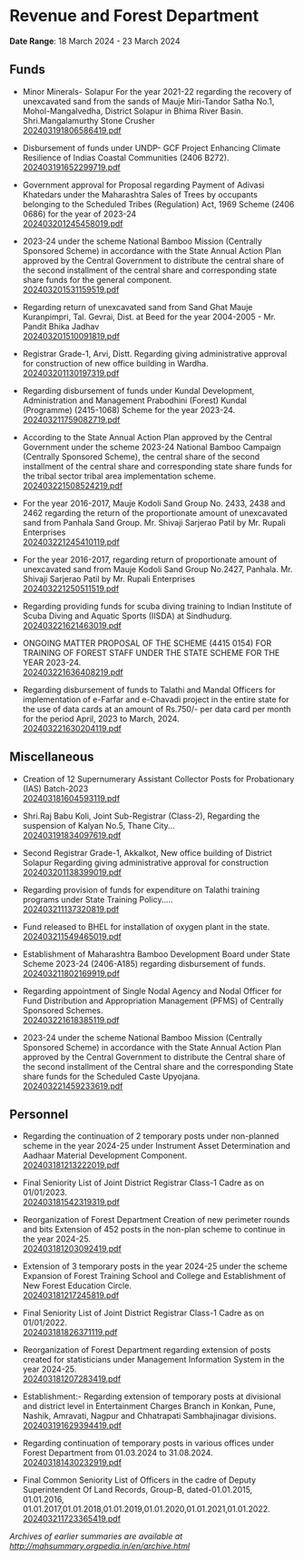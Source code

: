 # Revenue and Forest Department

**Date Range**: 18 March 2024 - 23 March 2024


## Funds
- Minor Minerals- Solapur For the year 2021-22 regarding the recovery of unexcavated sand from the sands of Mauje Miri-Tandor Satha No.1, Mohol-Mangalvedha, District Solapur in Bhima River Basin. Shri.Mangalamurthy Stone Crusher\
  [202403191806586419.pdf](https://gr.maharashtra.gov.in/Site/Upload/Government%20Resolutions/English/202403191806586419.pdf)

- Disbursement of funds under UNDP- GCF Project Enhancing Climate Resilience of Indias Coastal Communities (2406 B272).\
  [202403191652299719.pdf](https://gr.maharashtra.gov.in/Site/Upload/Government%20Resolutions/English/202403191652299719.pdf)

- Government approval for Proposal regarding Payment of Adivasi Khatedars under the Maharashtra Sales of Trees by occupants belonging to the Scheduled Tribes (Regulation) Act, 1969 Scheme (2406 0686) for the year of 2023-24\
  [202403201245458019.pdf](https://gr.maharashtra.gov.in/Site/Upload/Government%20Resolutions/English/202403201245458019.pdf)

- 2023-24 under the scheme National Bamboo Mission (Centrally Sponsored Scheme) in accordance with the State Annual Action Plan approved by the Central Government to distribute the central share of the second installment of the central share and corresponding state share funds for the general component.\
  [202403201531159519.pdf](https://gr.maharashtra.gov.in/Site/Upload/Government%20Resolutions/English/202403201531159519.pdf)

- Regarding return of unexcavated sand from Sand Ghat Mauje Kuranpimpri, Tal. Gevrai, Dist. at Beed for the year 2004-2005 - Mr. Pandit Bhika Jadhav\
  [202403201510091819.pdf](https://gr.maharashtra.gov.in/Site/Upload/Government%20Resolutions/English/202403201510091819.pdf)

- Registrar Grade-1, Arvi, Distt. Regarding giving administrative approval for construction of new office building in Wardha.\
  [202403201130197319.pdf](https://gr.maharashtra.gov.in/Site/Upload/Government%20Resolutions/English/202403201130197319.pdf)

- Regarding disbursement of funds under Kundal Development, Administration and Management Prabodhini (Forest) Kundal (Programme) (2415-1068) Scheme for the year 2023-24.\
  [202403211759082719.pdf](https://gr.maharashtra.gov.in/Site/Upload/Government%20Resolutions/English/202403211759082719.pdf)

- According to the State Annual Action Plan approved by the Central Government under the scheme 2023-24 National Bamboo Campaign (Centrally Sponsored Scheme), the central share of the second installment of the central share and corresponding state share funds for the tribal sector tribal area implementation scheme.\
  [202403221508524219.pdf](https://gr.maharashtra.gov.in/Site/Upload/Government%20Resolutions/English/202403221508524219.pdf)

- For the year 2016-2017, Mauje Kodoli Sand Group No. 2433, 2438 and 2462 regarding the return of the proportionate amount of unexcavated sand from Panhala Sand Group. Mr. Shivaji Sarjerao Patil by Mr. Rupali Enterprises\
  [202403221245410119.pdf](https://gr.maharashtra.gov.in/Site/Upload/Government%20Resolutions/English/202403221245410119.pdf)

- For the year 2016-2017, regarding return of proportionate amount of unexcavated sand from Mauje Kodoli Sand Group No.2427, Panhala. Mr. Shivaji Sarjerao Patil by Mr. Rupali Enterprises\
  [202403221250511519.pdf](https://gr.maharashtra.gov.in/Site/Upload/Government%20Resolutions/English/202403221250511519.pdf)

- Regarding providing funds for scuba diving training to Indian Institute of Scuba Diving and Aquatic Sports (IISDA) at Sindhudurg.\
  [202403221621463019.pdf](https://gr.maharashtra.gov.in/Site/Upload/Government%20Resolutions/English/202403221621463019.pdf)

- ONGOING MATTER PROPOSAL OF THE SCHEME (4415 0154) FOR TRAINING OF FOREST STAFF UNDER THE STATE SCHEME FOR THE YEAR 2023-24.\
  [202403221636408219.pdf](https://gr.maharashtra.gov.in/Site/Upload/Government%20Resolutions/English/202403221636408219.pdf)

- Regarding disbursement of funds to Talathi and Mandal Officers for implementation of e-Farfar and e-Chavadi project in the entire state for the use of data cards at an amount of Rs.750/- per data card per month for the period April, 2023 to March, 2024.\
  [202403221630204119.pdf](https://gr.maharashtra.gov.in/Site/Upload/Government%20Resolutions/English/202403221630204119.pdf)

## Miscellaneous
- Creation of 12 Supernumerary Assistant Collector Posts for Probationary (IAS) Batch-2023\
  [202403181604593119.pdf](https://gr.maharashtra.gov.in/Site/Upload/Government%20Resolutions/English/202403181604593119.pdf)

- Shri.Raj Babu Koli, Joint Sub-Registrar (Class-2),                                                                                 Regarding the suspension of Kalyan No.5, Thane City...\
  [202403191834097619.pdf](https://gr.maharashtra.gov.in/Site/Upload/Government%20Resolutions/English/202403191834097619.pdf)

- Second Registrar Grade-1, Akkalkot,          New office building of District Solapur          Regarding giving administrative approval for construction\
  [202403201138399019.pdf](https://gr.maharashtra.gov.in/Site/Upload/Government%20Resolutions/English/202403201138399019.pdf)

- Regarding provision of funds for expenditure on Talathi training programs under State Training Policy.....\
  [202403211137320819.pdf](https://gr.maharashtra.gov.in/Site/Upload/Government%20Resolutions/English/202403211137320819.pdf)

- Fund released to BHEL for installation of oxygen plant in the state.\
  [202403211549465019.pdf](https://gr.maharashtra.gov.in/Site/Upload/Government%20Resolutions/English/202403211549465019.pdf)

- Establishment of Maharashtra Bamboo Development Board under State Scheme 2023-24 (2406-A185) regarding disbursement of funds.\
  [202403211802169919.pdf](https://gr.maharashtra.gov.in/Site/Upload/Government%20Resolutions/English/202403211802169919.pdf)

- Regarding appointment of Single Nodal Agency and Nodal Officer for Fund Distribution and Appropriation Management (PFMS) of Centrally Sponsored Schemes.\
  [202403221618385119.pdf](https://gr.maharashtra.gov.in/Site/Upload/Government%20Resolutions/English/202403221618385119.pdf)

- 2023-24 under the scheme National Bamboo Mission (Centrally Sponsored Scheme) in accordance with the State Annual Action Plan approved by the Central Government to distribute the Central share of the second installment of the Central share and the corresponding State share funds for the Scheduled Caste Upyojana.\
  [202403221459233619.pdf](https://gr.maharashtra.gov.in/Site/Upload/Government%20Resolutions/English/202403221459233619.pdf)

## Personnel
- Regarding the continuation of 2 temporary posts under non-planned scheme in the year 2024-25 under Instrument Asset Determination and Aadhaar Material Development Component.\
  [202403181213222019.pdf](https://gr.maharashtra.gov.in/Site/Upload/Government%20Resolutions/English/202403181213222019.pdf)

- Final Seniority List of Joint District Registrar Class-1 Cadre as on 01/01/2023.\
  [202403181542319319.pdf](https://gr.maharashtra.gov.in/Site/Upload/Government%20Resolutions/English/202403181542319319.pdf)

- Reorganization of Forest Department Creation of new perimeter rounds and bits Extension of 452 posts in the non-plan scheme to continue in the year 2024-25.\
  [202403181203092419.pdf](https://gr.maharashtra.gov.in/Site/Upload/Government%20Resolutions/English/202403181203092419...pdf)

- Extension of 3 temporary posts in the year 2024-25 under the scheme Expansion of Forest Training School and College and Establishment of New Forest Education Circle.\
  [202403181217245819.pdf](https://gr.maharashtra.gov.in/Site/Upload/Government%20Resolutions/English/202403181217245819.pdf)

- Final Seniority List of Joint District Registrar Class-1 Cadre as on 01/01/2022.\
  [202403181826371119.pdf](https://gr.maharashtra.gov.in/Site/Upload/Government%20Resolutions/English/202403181826371119.pdf)

- Reorganization of Forest Department regarding extension of posts created for statisticians under Management Information System in the year 2024-25.\
  [202403181207283419.pdf](https://gr.maharashtra.gov.in/Site/Upload/Government%20Resolutions/English/202403181207283419.pdf)

- Establishment:- Regarding extension of temporary posts at divisional and district level in Entertainment Charges Branch in Konkan, Pune, Nashik, Amravati, Nagpur and Chhatrapati Sambhajinagar divisions.\
  [202403191629394419.pdf](https://gr.maharashtra.gov.in/Site/Upload/Government%20Resolutions/English/202403191629394419.pdf)

- Regarding continuation of temporary posts in various offices under Forest Department from 01.03.2024 to 31.08.2024.\
  [202403181430232919.pdf](https://gr.maharashtra.gov.in/Site/Upload/Government%20Resolutions/English/202403181430232919.pdf)

- Final Common Seniority List of Officers in the cadre of Deputy Superintendent Of Land Records, Group-B, dated-01.01.2015, 01.01.2016, 01.01.2017,01.01.2018,01.01.2019,01.01.2020,01.01.2021,01.01.2022.\
  [202403211723365419.pdf](https://gr.maharashtra.gov.in/Site/Upload/Government%20Resolutions/English/202403211723365419.pdf)


*Archives of earlier summaries are available at http://mahsummary.orgpedia.in/en/archive.html*
